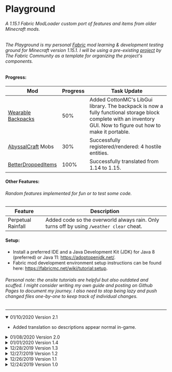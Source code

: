 # Playground

###### A 1.15.1 Fabric ModLoader custom port of features and items from older Minecraft mods.
###### The Playground is my personal [Fabric](https://fabricmc.net/) mod learning & development testing ground for Minecraft version 1.15.1. I will be using a pre-existing [project](https://github.com/fabric-community/the-hallow) by The Fabric Community as a template for organizing the project's components.

#### Progress:

|Mod|Progress|Task Update|
|---|--------|------|
|[Wearable Backpacks](https://www.curseforge.com/minecraft/mc-mods/wearable-backpacks)|50%|Added CottonMC's LibGui library. The backpack is now a fully functional storage block complete with an inventory GUI. Now to figure out how to make it portable.|
|[AbyssalCraft](https://www.curseforge.com/minecraft/mc-mods/abyssalcraft) Mobs|30%|Successfully registered/rendered: 4 hostile entities.|
|[BetterDroppedItems](https://www.curseforge.com/minecraft/mc-mods/better-dropped-items)|100%|Successfully translated from 1.14 to 1.15.|

#### Other Features:

###### Random features implemented for fun or to test some code.

|Feature|Description|
|-------|-----------|
|Perpetual Rainfall|Added code so the overworld always rain. Only turns off by using `/weather clear` cheat.|

#### Setup:
* Install a preferred IDE and a Java Development Kit (JDK) for Java 8 (preferred) or Java 11: https://adoptopenjdk.net/.
* Fabric mod development environment setup instructions can be found here: https://fabricmc.net/wiki/tutorial:setup.
###### Personal note: the onsite tutorials are helpful but also outdated and scuffed. I might consider writing my own guide and posting on Github Pages to document my journey. I also need to stop being lazy and push changed files one-by-one to keep track of individual changes.

---

<details open>
  <summary>01/10/2020 Version 2.1</summary>
  
  + Added translation so descriptions appear normal in-game.

</details>

<details close>
  <summary>01/08/2020 Version 2.0</summary>
  
  + Fully translated Draylar's BetterDroppedItems from mc1.14 to mc1.15. Whew!
  + Added a feature that makes the Overworld constantly rain.
  
</details>

<details close>
  <summary>01/01/2020 Version 1.4</summary>
  
  + Renamed util folder to api.
  + Fully registered 3 Shadow mobs - hostile AbyssalCraft entities - with custom models, sounds, drops, egg and AI.
  + The Shadows give chase when you look at their face.

</details>

<details close>
  <summary>12/28/2019 Version 1.3</summary>
  
  + The Shadows give chase when you look at their face.
  + Included Mixin's library to inject entity spawn conditions.
  + Fully registered an Abyssal Zombie - a hostile entity from AbyssalCraft - with custom sounds, drops, and spawn egg.

</details>

<details close>
  <summary>12/27/2019 Version 1.2</summary>
  
  + Included CottonMC's LibGui library for GUI handling.
  + Backpack inventory now has a GUI!!!

</details>

<details close>
  <summary>12/26/2019 Version 1.1</summary>

  + Refactored code for server and client-side mod intializations.
  + Backpack is now multi-directional; the block faces in different directions. Backpack is also brown.
  + Added backpack inventory (no GUI); blocks that interact with storage can push items to and from the backpack.

</details>

<details close>
  <summary>12/24/2019 Version 1.0</summary>

  + Refactored code into separate responsible packages to be initialized by main.
  + Registered/rendered the backpack as a non-functional, but craftable block. It's a blue backpack!
  + Initial Fabric mod environment setup.

</details>
